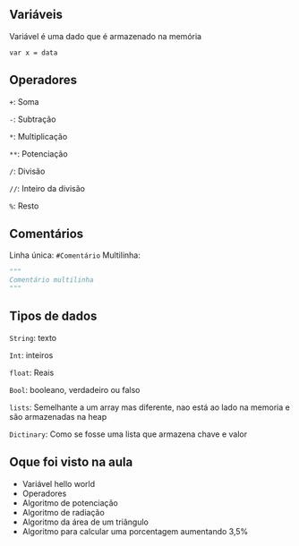 
## Variáveis
Variável é uma dado que é armazenado na memória

`var x = data`

## Operadores

`+`: Soma

`-`: Subtração

`*`: Multiplicação

`**`: Potenciação

`/`: Divisão

`//`: Inteiro da divisão

`%`: Resto

## Comentários
Linha única: `#Comentário`
Multilinha:
```python
"""
Comentário multilinha
"""
```
## Tipos de dados
`String`: texto

`Int`: inteiros

`float`: Reais

`Bool`: booleano, verdadeiro ou falso

`lists`: Semelhante a um array mas diferente, nao está ao lado na memoria e são armazenadas na heap

`Dictinary`: Como se fosse uma lista que armazena chave e valor

## Oque foi visto na aula
- Variável hello world
- Operadores
- Algoritmo de potenciação
- Algoritmo de radiação
- Algoritmo da área de um triângulo
- Algoritmo para calcular uma porcentagem aumentando 3,5%


